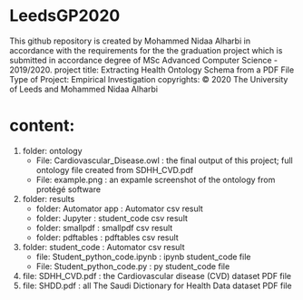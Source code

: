 # LeedsGP2020

This github repository is created by Mohammed Nidaa Alharbi in accordance with the requirements for the the graduation project which is submitted in accordance  degree of MSc Advanced Computer Science - 2019/2020.
project title: Extracting Health Ontology Schema from a PDF File
Type of Project: Empirical Investigation
copyrights: © 2020 The University of Leeds and Mohammed Nidaa Alharbi

# content:
1. folder: ontology
    * File: Cardiovascular_Disease.owl : the final output of this project; full ontology file created from SDHH_CVD.pdf
    * File: example.png : an expamle screenshot of the ontology from protégé software 
2.  folder: results
     * folder: Automator app : Automator csv result
     * folder: Jupyter : student_code csv result
     * folder: smallpdf : smallpdf csv result
     * folder: pdftables : pdftables csv result
3.  folder: student_code : Automator csv result
     * file: Student_python_code.ipynb : ipynb student_code  file 
     * File: Student_python_code.py : py student_code  file 
4.  file: SDHH_CVD.pdf : the Cardiovascular disease (CVD) dataset PDF file
5.  file: SHDD.pdf : all The Saudi Dictionary for Health Data dataset PDF file

